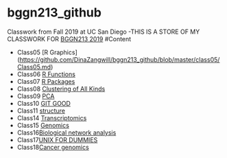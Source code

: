 # bggn213_github
Classwork from Fall 2019 at UC San Diego
-THIS IS A STORE OF MY CLASSWORK FOR [BGGN213 2019](https://bioboot.github.io/bggn213_F19/)
#Content
- Class05 [R Graphics] (https://github.com/DinaZangwill/bggn213_github/blob/master/class05/Class05.md)
- Class06 [R Functions](https://github.com/DinaZangwill/bggn213_github/blob/master/Class06/Class06.md)
- Class07 [R Packages](https://github.com/DinaZangwill/bggn213_github/blob/master/Class07/Class07.md)
- Class08 [Clustering of All Kinds](https://github.com/DinaZangwill/bggn213_github/blob/master/Class08/Class08.md)
- Class09 [PCA](https://github.com/DinaZangwill/bggn213_github/blob/master/Class09/Class09.md)
- Class10 [GIT GOOD](https://github.com/DinaZangwill/bggn213_github/blob/master/Class10/Class10.md)
- Class11 [structure](https://github.com/DinaZangwill/bggn213_github/blob/master/Class11/Class11.md)
- Class14 [Transcriptomics](https://github.com/DinaZangwill/bggn213_github/blob/master/Class12/Class14.md)
- Class15 [Genomics](https://github.com/DinaZangwill/bggn213_github/blob/master/Class15/Class15.md)
- Class16[Biological network analysis](https://github.com/DinaZangwill/bggn213_github/blob/master/Class16/Class16.md)
- Class17[UNIX FOR DUMMIES](https://github.com/DinaZangwill/bggn213_github/blob/master/Class17/Class17.md)
- Class18[Cancer genomics](https://github.com/DinaZangwill/bggn213_github/blob/master/Class18/Class17.md)
